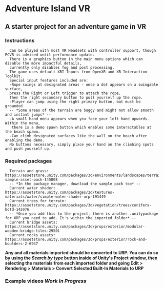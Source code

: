 # Adventure Island VR

## A starter project for an adventure game in VR

### Instructions
```
  Can be played with most VR Headsets with controller support, though PCVR is advised until performance update.
  There is a graphics button in the main menu options which can disable the more impactful details,
  currently only disables fog and post processing.
  The game uses default XRI Inputs from OpenXR and XR Interaction Toolkit.
  Special input features included are:
  -Rope swings at designated areas - once a dot appears on a swingable surface,
  press the Right or Left trigger to attach the rope,
  then the right secondary button to pull yourself up the rope.
  -Player can jump using the right primary button, but must be grounded
  -- *Some areas of the terrain are buggy and might not allow smooth and instant jumps* --
  -A small hand menu appears when you face your left hand upwards. Within the menu,
   there is a demo spawn button which enables some interactables at the beach spawn.
  -Can climb designated surfaces like the wall on the beach after enabling the demo.
  No buttons necessary, simply place your hand on the climbing spots and push yourself up.
```
### Required packages
```
  Terrain and grass: https://assetstore.unity.com/packages/3d/environments/landscapes/terrain-sample-asset-pack-145808
  -- *In the package manager, download the sample pack too* -- 
  Current water shader: https://assetstore.unity.com/packages/2d/textures-materials/water/simple-water-shader-urp-191449
  Current trees for terrain: https://assetstore.unity.com/packages/3d/vegetation/trees/conifers-botd-142076
  -- *Once you add this to the project, there is another .unitypackage for URP you need to add. It's within the imported folder* --
  Current bridge assets: https://assetstore.unity.com/packages/3d/props/exterior/modular-wooden-bridge-tiles-29501
  Current rocks assets: https://assetstore.unity.com/packages/3d/props/exterior/rock-and-boulders-2-6947
```
**Any and all materials imported should be converted to URP. You can do so by using the *Search by type* button inside of Unity's Project window,
  then selecting the materials from each imported folder and going Edit > Rendering > Materials > Convert Selected Built-In Materials to URP**
  
### Example videos *Work In Progress*
